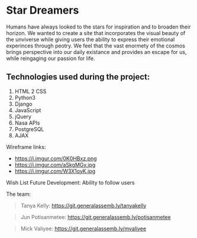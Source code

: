 # Star Dreamers 

Humans have always looked to the stars for inspiration and to broaden their horizon. We wanted to create a site that incorporates the visual beauty of the unviverse while giving users the ability to express their emotional experinces through peotry. We feel that the vast enormety of the cosmos brings perspective into our daily existance and provides an escape for us, while reingaging our passion for life. 

## Technologies used during the project:
1. HTML
2 CSS
3. Python3
4. Django
5. JavaScript
6. jQuery
7. Nasa APIs
8. PostgreSQL
9. AJAX


Wireframe links:
- https://i.imgur.com/0K0HBxz.png
- https://i.imgur.com/aSkgMGy.jpg
- https://i.imgur.com/W3X1oyK.jpg


Wish List Future Development:
Ability to follow users

The team:
> Tanya Kelly: https://git.generalassemb.ly/tanyakelly

> Jun Potisanmetee: https://git.generalassemb.ly/potisanmetee

> Mick Valiyee: https://git.generalassemb.ly/mvaliyee
